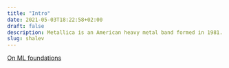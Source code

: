 ```yaml
---
title: "Intro"
date: 2021-05-03T18:22:58+02:00
draft: false
description: Metallica is an American heavy metal band formed in 1981.
slug: shalev
---
```


<!--more-->

[On ML foundations](https://ic0nml.github.io/shalev.md)

